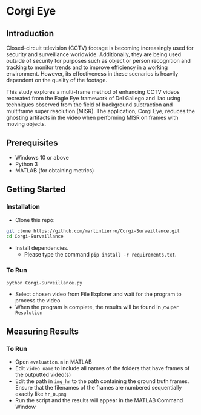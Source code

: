 # Corgi Eye

## Introduction
Closed-circuit television (CCTV) footage is becoming increasingly used for security and surveillance worldwide. Additionally, they are being used outside of security for purposes such as object or person recognition and tracking to monitor trends and to improve efficiency in a working environment. However, its effectiveness in these scenarios is heavily dependent on the quality of the footage.

This study explores a multi-frame method of enhancing CCTV videos recreated from the Eagle Eye framework of Del Gallego and Ilao using techniques observed from the field of background subtraction and multiframe super resolution (MISR). The application, Corgi Eye, reduces the ghosting artifacts in the video when performing MISR on frames with moving objects.


## Prerequisites
- Windows 10 or above
- Python 3
- MATLAB (for obtaining metrics)


## Getting Started
### Installation

- Clone this repo:
```bash
git clone https://github.com/martintierro/Corgi-Surveillance.git
cd Corgi-Surveillance
```

- Install dependencies.
  - Please type the command `pip install -r requirements.txt`.

### To Run
```bash
python Corgi-Surveillance.py
```
- Select chosen video from File Explorer and wait for the program to process the video
- When the program is complete, the results will be found in `/Super Resolution`


## Measuring Results
### To Run
- Open `evaluation.m` in MATLAB
- Edit `video_name` to include all names of the folders that have frames of the outputted video(s)
- Edit the path in `img_hr` to the path containing the ground truth frames. Ensure that the filenames of the frames are numbered sequentially exactly like `hr_0.png`
- Run the script and the results will appear in the MATLAB Command Window
